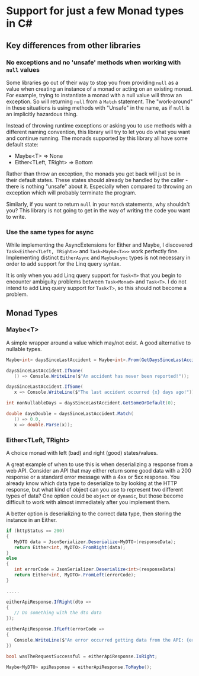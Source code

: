 # Support for just a few Monad types in C#

## Key differences from other libraries

### No exceptions and no 'unsafe' methods when working with `null` values

Some libraries go out of their way to stop you from providing `null` as a value when creating an instance of a monad or acting on an existing monad.
For example, trying to instantiate a monad with a null value will throw an exception.
So will returning `null` from a `Match` statement.
The "work-around" in these situations is using methods with "Unsafe" in the name, as if `null` is an implicitly hazardous thing.

Instead of throwing runtime exceptions or asking you to use methods with a different naming convention, this library will try to let you do what you want and continue running.
The monads supported by this library all have some default state:

* Maybe\<T> => None
* Either\<TLeft, TRight> => Bottom

Rather than throw an exception, the monads you get back will just be in their default states.
These states should already be handled by the caller - there is nothing "unsafe" about it.
Especially when compared to throwing an exception which will probably terminate the program.

Similarly, if you want to return `null` in your `Match` statements, why shouldn't you?
This library is not going to get in the way of writing the code you want to write.

### Use the same types for async

While implementing the AsyncExtensions for Either and Maybe, I discovered `Task<Either<TLeft, TRight>>` and `Task<Maybe<T>>>` work perfectly fine.
Implementing distinct `EitherAsync` and `MaybeAsync` types is not necessary in order to add support for the Linq query syntax.

It is only when you add Linq query support for `Task<T>` that you begin to encounter ambiguity problems between `Task<Monad>` and `Task<T>`.
I do not intend to add Linq query support for `Task<T>`, so this should not become a problem.

## Monad Types

### Maybe\<T>

A simple wrapper around a value which may/not exist.
A good alternative to nullable types.

```cs
Maybe<int> daysSinceLastAccident = Maybe<int>.From(GetDaysSinceLastAccident());

daysSinceLastAccident.IfNone(
   () => Console.WriteLine($"An accident has never been reported!"));

daysSinceLastAccident.IfSome(
   x => Console.WriteLine($"The last accident occurred {x} days ago!"));

int nonNullableDays = daysSinceLastAccident.GetSomeOrDefault(0);

double daysDouble = daysSinceLastAccident.Match(
   () => 0.0,
   x => double.Parse(x));
```

### Either\<TLeft, TRight>

A choice monad with left (bad) and right (good) states/values.

A great example of when to use this is when deserializing a response from a web API.
Consider an API that may either return some good data with a 200 response or a standard error message with a 4xx or 5xx response.
You already know which data type to deserialize to by looking at the HTTP response, but what kind of object can you use to represent two different types of data?
One option could be `object` or `dynamic`, but those become difficult to work with almost immediately after you implement them.

A better option is deserializing to the correct data type, then storing the instance in an Either.

```cs
if (httpStatus == 200)
{
   MyDTO data = JsonSerializer.Deserialize<MyDTO>(responseData);
   return Either<int, MyDTO>.FromRight(data);
}
else
{
   int errorCode = JsonSerializer.Deserialize<int>(responseData)
   return Either<int, MyDTO>.FromLeft(errorCode);
}

.....

eitherApiResponse.IfRight(dto =>
{
   // Do something with the dto data
});

eitherApiResponse.IfLeft(errorCode =>
{
   Console.WriteLine($"An error occurred getting data from the API: {errorCode}");
})

bool wasTheRequestSuccessful = eitherApiResponse.IsRight;

Maybe<MyDTO> apiResponse = eitherApiResponse.ToMaybe();

```
